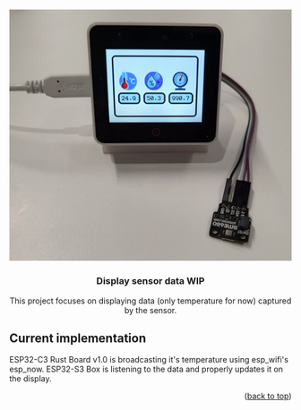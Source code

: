 <a name="readme-top"></a>

<br />
<div align="center">
  <a href="https://github.com/sambenko/display-sensor-data">
    <img src="images/display_sensor_data.jpg" alt="Sensor data displayed" width="556.35" height="449.36">
  </a>

<h3 align="center">Display sensor data <b>WIP</b></h3>

  <p align="center">
    This project focuses on displaying data (only temperature for now) captured by the sensor.
  </p>
</div>

## Current implementation

ESP32-C3 Rust Board v1.0 is broadcasting it's temperature using esp_wifi's esp_now. 
ESP32-S3 Box is listening to the data and properly updates it on the display.


<p align="right">(<a href="#readme-top">back to top</a>)</p>
